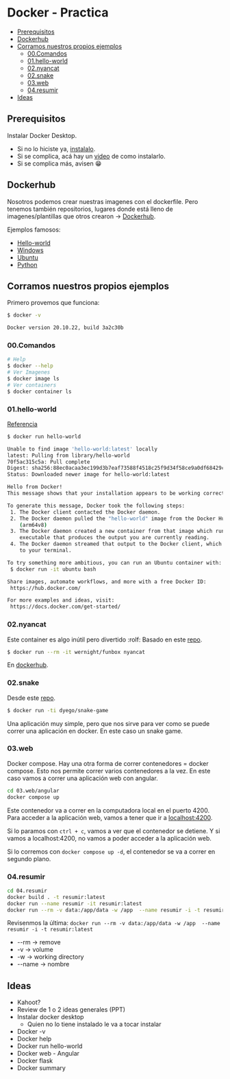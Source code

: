 # Docker - Practica <!-- omit in toc -->

- [Prerequisitos](#prerequisitos)
- [Dockerhub](#dockerhub)
- [Corramos nuestros propios ejemplos](#corramos-nuestros-propios-ejemplos)
  - [00.Comandos](#00comandos)
  - [01.hello-world](#01hello-world)
  - [02.nyancat](#02nyancat)
  - [02.snake](#02snake)
  - [03.web](#03web)
  - [04.resumir](#04resumir)
- [Ideas](#ideas)

## Prerequisitos

Instalar Docker Desktop.

- Si no lo hiciste ya, [instalalo](https://docs.docker.com/desktop/install/windows-install/).
- Si se complica, acá hay un [video](https://www.youtube.com/watch?v=ZO4KWQfUBBc&ab_channel=FaztCode) de como instalarlo.
- Si se complica más, avisen :grin:

## Dockerhub

Nosotros podemos crear nuestras imagenes con el dockerfile. Pero tenemos también repositorios, lugares donde está lleno de imagenes/plantillas que otros crearon -> [Dockerhub](https://hub.docker.com/).

Ejemplos famosos:

- [Hello-world](https://hub.docker.com/_/hello-world)
- [Windows](https://hub.docker.com/_/microsoft-windows)
- [Ubuntu](https://hub.docker.com/_/ubuntu)
- [Python](https://hub.docker.com/_/python/tags)

## Corramos nuestros propios ejemplos

Primero provemos que funciona:

```bash
$ docker -v

Docker version 20.10.22, build 3a2c30b
```

### 00.Comandos

```bash
# Help
$ docker --help
# Ver Imagenes
$ docker image ls
# Ver containers
$ docker container ls
```

### 01.hello-world

[Referencia](https://hub.docker.com/_/hello-world)

```bash
$ docker run hello-world

Unable to find image 'hello-world:latest' locally
latest: Pulling from library/hello-world
70f5ac315c5a: Pull complete 
Digest: sha256:88ec0acaa3ec199d3b7eaf73588f4518c25f9d34f58ce9a0df68429c5af48e8d
Status: Downloaded newer image for hello-world:latest

Hello from Docker!
This message shows that your installation appears to be working correctly.

To generate this message, Docker took the following steps:
 1. The Docker client contacted the Docker daemon.
 2. The Docker daemon pulled the "hello-world" image from the Docker Hub.
    (arm64v8)
 3. The Docker daemon created a new container from that image which runs the
    executable that produces the output you are currently reading.
 4. The Docker daemon streamed that output to the Docker client, which sent it
    to your terminal.

To try something more ambitious, you can run an Ubuntu container with:
 $ docker run -it ubuntu bash

Share images, automate workflows, and more with a free Docker ID:
 https://hub.docker.com/

For more examples and ideas, visit:
 https://docs.docker.com/get-started/
```

### 02.nyancat

Este container es algo inútil pero divertido :rolf: Basado en este [repo](https://hub.docker.com/r/wernight/funbox).

```sh
$ docker run --rm -it wernight/funbox nyancat 
```

En [dockerhub](https://hub.docker.com/r/wernight/funbox).

### 02.snake 

Desde este [repo](https://github.com/DyegoCosta/snake-game).

```sh
$ docker run -ti dyego/snake-game
```
Una aplicación muy simple, pero que nos sirve para ver como se puede correr una aplicación en docker. En este caso un snake game.

### 03.web

Docker compose. Hay una otra forma de correr contenedores = docker compose. Esto nos permite correr varios contenedores a la vez. En este caso vamos a correr una aplicación web con angular.

```bash
cd 03.web/angular
docker compose up
```

Este contenedor va a correr en la computadora local en el puerto 4200. Para acceder a la aplicación web, vamos a tener que ir a [localhost:4200](http://localhost:4200/).

Si lo paramos con `ctrl + c`, vamos a ver que el contenedor se detiene. Y si vamos a localhost:4200, no vamos a poder acceder a la aplicación web.

Si lo corremos con `docker compose up -d`, el contenedor se va a correr en segundo plano.

### 04.resumir

```bash
cd 04.resumir
docker build . -t resumir:latest
docker run --name resumir -it resumir:latest
docker run --rm -v data:/app/data -w /app  --name resumir -i -t resumir:latest
```

Revisenmos la última: `docker run --rm -v data:/app/data -w /app  --name resumir -i -t resumir:latest`

- --rm -> remove
- -v -> volume
- -w -> working directory
- --name -> nombre

## Ideas

- Kahoot?
- Review de 1 o 2 ideas generales (PPT)
- Instalar docker desktop
  - Quien no lo tiene instalado le va a tocar instalar
- Docker -v
- Docker help
- Docker run hello-world
- Docker web - Angular
- Docker flask
- Docker summary
